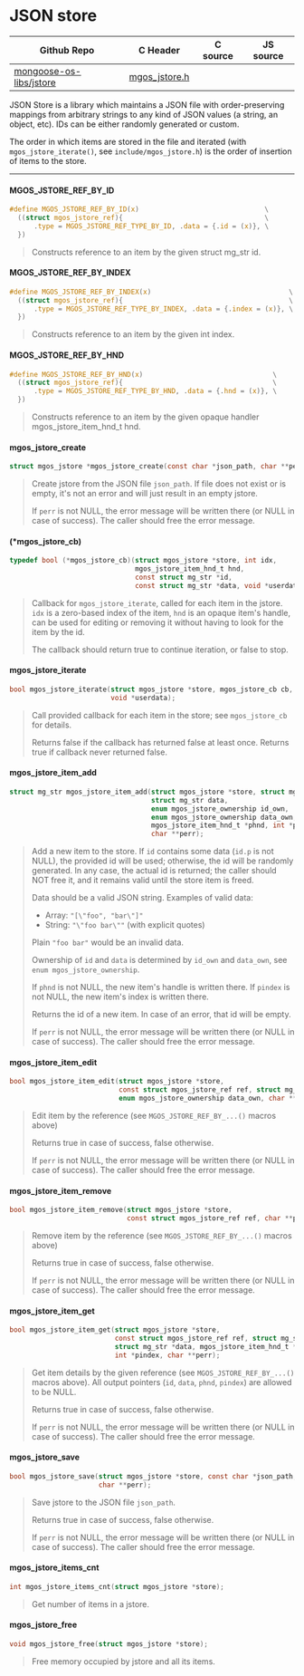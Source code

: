 # JSON store
| Github Repo | C Header | C source  | JS source |
| ----------- | -------- | --------  | ----------------- |
| [mongoose-os-libs/jstore](https://github.com/mongoose-os-libs/jstore) | [mgos_jstore.h](https://github.com/mongoose-os-libs/jstore/blob/master/include/mgos_jstore.h) | &nbsp;  | &nbsp;         |



JSON Store is a library which maintains a JSON file with order-preserving
mappings from arbitrary strings to any kind of JSON values (a string, an
object, etc). IDs can be either randomly generated or custom.

The order in which items are stored in the file and iterated (with
`mgos_jstore_iterate()`, see `include/mgos_jstore.h`)
is the order of insertion of items to the store.


 ----- 
#### MGOS_JSTORE_REF_BY_ID

```c
#define MGOS_JSTORE_REF_BY_ID(x)                               \
  ((struct mgos_jstore_ref){                                   \
      .type = MGOS_JSTORE_REF_TYPE_BY_ID, .data = {.id = (x)}, \
  })
```
> 
> Constructs reference to an item by the given struct mg_str id.
>  
#### MGOS_JSTORE_REF_BY_INDEX

```c
#define MGOS_JSTORE_REF_BY_INDEX(x)                                  \
  ((struct mgos_jstore_ref){                                         \
      .type = MGOS_JSTORE_REF_TYPE_BY_INDEX, .data = {.index = (x)}, \
  })
```
> 
> Constructs reference to an item by the given int index.
>  
#### MGOS_JSTORE_REF_BY_HND

```c
#define MGOS_JSTORE_REF_BY_HND(x)                                \
  ((struct mgos_jstore_ref){                                     \
      .type = MGOS_JSTORE_REF_TYPE_BY_HND, .data = {.hnd = (x)}, \
  })
```
> 
> Constructs reference to an item by the given opaque handler
> mgos_jstore_item_hnd_t hnd.
>  
#### mgos_jstore_create

```c
struct mgos_jstore *mgos_jstore_create(const char *json_path, char **perr);
```
> 
> Create jstore from the JSON file `json_path`. If file does not exist or
> is empty, it's not an error and will just result in an empty jstore.
> 
> If `perr` is not NULL, the error message will be written there (or NULL
> in case of success). The caller should free the error message.
>  
#### (*mgos_jstore_cb)

```c
typedef bool (*mgos_jstore_cb)(struct mgos_jstore *store, int idx,
                               mgos_jstore_item_hnd_t hnd,
                               const struct mg_str *id,
                               const struct mg_str *data, void *userdata);
```
> 
> Callback for `mgos_jstore_iterate`, called for each item in the jstore.
> `idx` is a zero-based index of the item, `hnd` is an opaque item's
> handle, can be used for editing or removing it without having to look for
> the item by the id.
> 
> The callback should return true to continue iteration, or false to stop.
>  
#### mgos_jstore_iterate

```c
bool mgos_jstore_iterate(struct mgos_jstore *store, mgos_jstore_cb cb,
                         void *userdata);
```
> 
> Call provided callback for each item in the store; see `mgos_jstore_cb` for
> details.
> 
> Returns false if the callback has returned false at least once. Returns true
> if callback never returned false.
>  
#### mgos_jstore_item_add

```c
struct mg_str mgos_jstore_item_add(struct mgos_jstore *store, struct mg_str id,
                                   struct mg_str data,
                                   enum mgos_jstore_ownership id_own,
                                   enum mgos_jstore_ownership data_own,
                                   mgos_jstore_item_hnd_t *phnd, int *pindex,
                                   char **perr);
```
> 
> Add a new item to the store. If `id` contains some data (`id.p` is not NULL),
> the provided id will be used; otherwise, the id will be randomly generated.
> In any case, the actual id is returned; the caller should NOT free it,
> and it remains valid until the store item is freed.
> 
> Data should be a valid JSON string. Examples of valid data:
> 
> - Array: `"[\"foo", "bar\"]"`
> - String: `"\"foo bar\""` (with explicit quotes)
> 
> Plain `"foo bar"` would be an invalid data.
> 
> Ownership of `id` and `data` is determined by `id_own` and `data_own`,
> see `enum mgos_jstore_ownership`.
> 
> If `phnd` is not NULL, the new item's handle is written there.
> If `pindex` is not NULL, the new item's index is written there.
> 
> Returns the id of a new item. In case of an error, that id will be empty.
> 
> If `perr` is not NULL, the error message will be written there (or NULL
> in case of success). The caller should free the error message.
>  
#### mgos_jstore_item_edit

```c
bool mgos_jstore_item_edit(struct mgos_jstore *store,
                           const struct mgos_jstore_ref ref, struct mg_str data,
                           enum mgos_jstore_ownership data_own, char **perr);
```
> 
> Edit item by the reference (see `MGOS_JSTORE_REF_BY_...()` macros above)
> 
> Returns true in case of success, false otherwise.
> 
> If `perr` is not NULL, the error message will be written there (or NULL
> in case of success). The caller should free the error message.
>  
#### mgos_jstore_item_remove

```c
bool mgos_jstore_item_remove(struct mgos_jstore *store,
                             const struct mgos_jstore_ref ref, char **perr);
```
> 
> Remove item by the reference (see `MGOS_JSTORE_REF_BY_...()` macros above)
> 
> Returns true in case of success, false otherwise.
> 
> If `perr` is not NULL, the error message will be written there (or NULL
> in case of success). The caller should free the error message.
>  
#### mgos_jstore_item_get

```c
bool mgos_jstore_item_get(struct mgos_jstore *store,
                          const struct mgos_jstore_ref ref, struct mg_str *id,
                          struct mg_str *data, mgos_jstore_item_hnd_t *phnd,
                          int *pindex, char **perr);
```
> 
> Get item details by the given reference (see `MGOS_JSTORE_REF_BY_...()`
> macros above). All output pointers (`id`, `data`, `phnd`, `pindex`) are
> allowed to be NULL.
> 
> Returns true in case of success, false otherwise.
> 
> If `perr` is not NULL, the error message will be written there (or NULL
> in case of success). The caller should free the error message.
>  
#### mgos_jstore_save

```c
bool mgos_jstore_save(struct mgos_jstore *store, const char *json_path,
                      char **perr);
```
> 
> Save jstore to the JSON file `json_path`.
> 
> Returns true in case of success, false otherwise.
> 
> If `perr` is not NULL, the error message will be written there (or NULL
> in case of success). The caller should free the error message.
>  
#### mgos_jstore_items_cnt

```c
int mgos_jstore_items_cnt(struct mgos_jstore *store);
```
> 
> Get number of items in a jstore.
>  
#### mgos_jstore_free

```c
void mgos_jstore_free(struct mgos_jstore *store);
```
> 
> Free memory occupied by jstore and all its items.
>  

